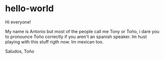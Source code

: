 # hello-world

Hi everyone!

My name is Antonio but most of the people call me Tony or Toño, i dare you to pronounce Toño correctly if you aren't an spanish speaker. Im hust playing with this stuff rigth now. Im mexican too.

Saludos, Toño

